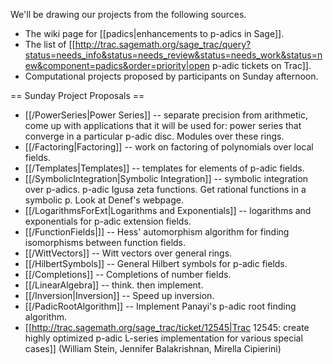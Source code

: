 We'll be drawing our projects from the following sources.

 * The wiki page for [[padics|enhancements to p-adics in Sage]].  
 * The list of [[http://trac.sagemath.org/sage_trac/query?status=needs_info&status=needs_review&status=needs_work&status=new&component=padics&order=priority|open p-adic tickets on Trac]].
 * Computational projects proposed by participants on Sunday afternoon.

== Sunday Project Proposals ==

 * [[/PowerSeries|Power Series]] -- separate precision from arithmetic, come up with applications that it will be used for: power series that converge in a particular p-adic disc.  Modules over these rings.
 * [[/Factoring|Factoring]] -- work on factoring of polynomials over local fields.
 * [[/Templates|Templates]] -- templates for elements of p-adic fields.
 * [[/SymbolicIntegration|Symbolic Integration]] -- symbolic integration over p-adics.  p-adic Igusa zeta functions.  Get rational functions in a symbolic p.  Look at Denef's webpage.
 * [[/LogarithmsForExt|Logarithms and Exponentials]] -- logarithms and exponentials for p-adic extension fields.
 * [[/FunctionFields|]] -- Hess' automorphism algorithm for finding isomorphisms between function fields.
 * [[/WittVectors]] -- Witt vectors over general rings.
 * [[/HilbertSymbols]] -- General Hilbert symbols for p-adic fields.
 * [[/Completions]] -- Completions of number fields.
 * [[/LinearAlgebra]] -- think.  then implement.
 * [[/Inversion|Inversion]] -- Speed up inversion.
 * [[/PadicRootAlgorithm]] -- Implement Panayi's p-adic root finding algorithm. 
 * [[http://trac.sagemath.org/sage_trac/ticket/12545|Trac 12545: create highly optimized p-adic L-series implementation for various special cases]] (William Stein, Jennifer Balakrishnan, Mirella Cipierini)

